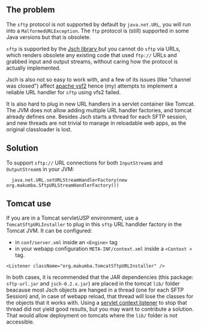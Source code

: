 The problem
------------
The `sftp` protocol is not supported by default by `java.net.URL`, you will run into a `MalformedURLException`. The `ftp` protocol is (still) supported in some Java versions but that is obsolete.

`sftp` is supported by the [Jsch library ](https://github.com/mwiede/jsch) but you cannot do `sftp` via URLs, which renders obsolete any existing code that used `ftp://` URLs and grabbed input and output streams, without caring how the protocol is actually implemented. 

Jsch is also not so easy to work with, and a few of its issues (like "channel was closed") affect [apache vsf2](https://commons.apache.org/proper/commons-vfs/) hence (my) attempts to implement a reliable URL handler for `sftp` using vfs2 failed.

It is also hard to plug in new URL handlers in a servlet container like Tomcat.  The JVM does not allow adding multiple URL handler factories, and tomcat already defines one. Besides Jsch starts a thread for each SFTP session, and new threads are not trivial to manage in reloadable web apps, as the original classloader is lost.

Solution
--------
To support `sftp://` URL connections for both `InputStream`s and `OutputStream`s in your JVM:

```
  java.net.URL.setURLStreamHandlerFactory(new org.makumba.SftpURLStreamHandlerFactory())
```

Tomcat use
----------
If you are in a Tomcat servlet/JSP environment, use a `TomcatSftpURLInstaller` to plug in this `sftp` URL handlder factory in the Tomcat JVM. It can be configured:
- in `conf/server.xml` inside an `<Engine>` tag
- in your webapp configuration `META-INF/context.xml`  inside a `<Context >` tag.

```
<Listener className="org.makumba.TomcatSftpURLInstaller" />
```

In both cases, it is recommended that the JAR dependencies (this package: `sftp-url.jar` and `jsch-0.2.x.jar`) are placed in the tomcat `lib/` folder beacause most Jsch objects are hanged in a thread (one for each SFTP Session) and, in case of webapp reload, that thread will lose the classes for the objects that it works with. Using a [servlet context listener](https://docs.oracle.com/javaee/6/api/javax/servlet/ServletContextListener.html) to stop that thread did not yield good results, but you may want to contribute a solution. That would allow deployment on tomcats where the `lib/` folder is not accessible.
